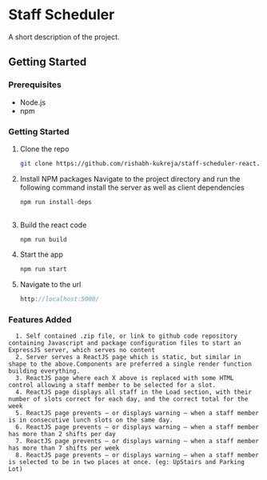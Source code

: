 # Staff Scheduler

A short description of the project.

## Getting Started

### Prerequisites

- Node.js
- npm

### Getting Started

1. Clone the repo
   ```sh
   git clone https://github.com/rishabh-kukreja/staff-scheduler-react.git
   
2. Install NPM packages
  Navigate to the project directory and run the following command install the server as well as client dependencies
   ```js
   npm run install-deps
 
3. Build the react code
   ```js
   npm run build
   ```
4. Start the app
   ```js
   npm run start

5. Navigate to the url
   ```js
   http://localhost:5000/
   
### Features Added
```
  1. Self contained .zip file, or link to github code repository containing Javascript and package configuration files to start an ExpressJS server, which serves no content
  2. Server serves a ReactJS page which is static, but similar in shape to the above.Components are preferred a single render function building everything.
  3. ReactJS page where each X above is replaced with some HTML control allowing a staff member to be selected for a slot.
  4. ReactJS page displays all staff in the Load section, with their number of slots correct for each day, and the correct total for the week
  5. ReactJS page prevents – or displays warning – when a staff member is in consecutive lunch slots on the same day.
  6. ReactJS page prevents – or displays warning – when a staff member has more than 2 shifts per day 
  7. ReactJS page prevents – or displays warning – when a staff member has more than 7 shifts per week
  8. ReactJS page prevents – or displays warning – when a staff member is selected to be in two places at once. (eg: UpStairs and Parking Lot)
```
